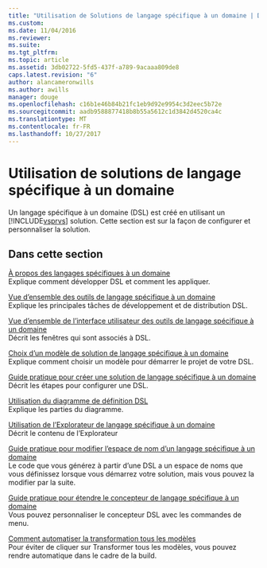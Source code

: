 ```yaml
---
title: "Utilisation de Solutions de langage spécifique à un domaine | Documents Microsoft"
ms.custom: 
ms.date: 11/04/2016
ms.reviewer: 
ms.suite: 
ms.tgt_pltfrm: 
ms.topic: article
ms.assetid: 3db02722-5fd5-437f-a789-9acaaa809de8
caps.latest.revision: "6"
author: alancameronwills
ms.author: awills
manager: douge
ms.openlocfilehash: c16b1e46b84b21fc1eb9d92e9954c3d2eec5b72e
ms.sourcegitcommit: aadb9588877418b8b55a5612c1d3842d4520ca4c
ms.translationtype: MT
ms.contentlocale: fr-FR
ms.lasthandoff: 10/27/2017
---
```

# <a name="working-with-domain-specific-language-solutions"></a>Utilisation de solutions de langage spécifique à un domaine
Un langage spécifique à un domaine (DSL) est créé en utilisant un [!INCLUDE[vsprvs](../code-quality/includes/vsprvs_md.md)] solution. Cette section est sur la façon de configurer et personnaliser la solution.  
  
## <a name="in-this-section"></a>Dans cette section  
 [À propos des langages spécifiques à un domaine](../modeling/about-domain-specific-languages.md)  
 Explique comment développer DSL et comment les appliquer.  
  
 [Vue d’ensemble des outils de langage spécifique à un domaine](../modeling/overview-of-domain-specific-language-tools.md)  
 Explique les principales tâches de développement et de distribution DSL.  
  
 [Vue d’ensemble de l’interface utilisateur des outils de langage spécifique à un domaine](../modeling/overview-of-the-domain-specific-language-tools-user-interface.md)  
 Décrit les fenêtres qui sont associés à DSL.  
  
 [Choix d’un modèle de solution de langage spécifique à un domaine](../modeling/choosing-a-domain-specific-language-solution-template.md)  
 Explique comment choisir un modèle pour démarrer le projet de votre DSL.  
  
 [Guide pratique pour créer une solution de langage spécifique à un domaine](../modeling/how-to-create-a-domain-specific-language-solution.md)  
 Décrit les étapes pour configurer une DSL.  
  
 [Utilisation du diagramme de définition DSL](../modeling/working-with-the-dsl-definition-diagram.md)  
 Explique les parties du diagramme.  
  
 [Utilisation de l’Explorateur de langage spécifique à un domaine](../modeling/working-with-the-domain-specific-language-explorer.md)  
 Décrit le contenu de l’Explorateur  
  
 [Guide pratique pour modifier l’espace de nom d’un langage spécifique à un domaine](../modeling/how-to-change-the-namespace-of-a-domain-specific-language.md)  
 Le code que vous générez à partir d’une DSL a un espace de noms que vous définissez lorsque vous démarrez votre solution, mais vous pouvez la modifier par la suite.  
  
 [Guide pratique pour étendre le concepteur de langage spécifique à un domaine](../modeling/how-to-extend-the-domain-specific-language-designer.md)  
 Vous pouvez personnaliser le concepteur DSL avec les commandes de menu.  
  
 [Comment automatiser la transformation tous les modèles](http://msdn.microsoft.com/en-us/b63cfe20-fe5e-47cc-9506-59b29bca768a)  
 Pour éviter de cliquer sur Transformer tous les modèles, vous pouvez rendre automatique dans le cadre de la build.